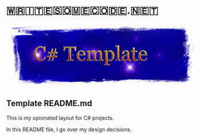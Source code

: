 ﻿
# 🇼​​​​​🇷​🇮​🇹​🇪​🇸​🇴​🇲​🇪​🇨​🇴​🇩​🇪​.🇳​🇪​🇹​​​​​

![img](.assets/TemplateLogo.png)

## Template README.md

This is my opionated layout for C# projects.  

In this README file, I go over my design decisions.

